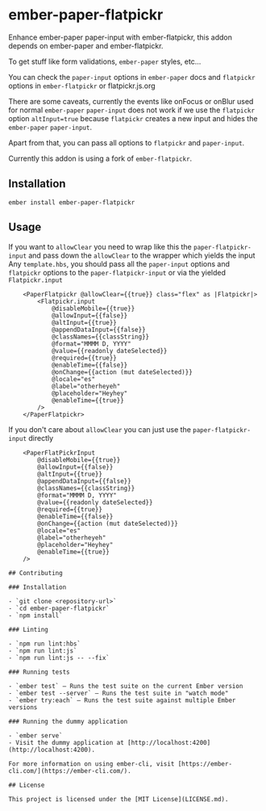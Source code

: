 # ember-paper-flatpickr

Enhance ember-paper paper-input with ember-flatpickr, this addon depends on ember-paper and ember-flatpickr.

To get stuff like form validations, `ember-paper` styles, etc...

You can check the `paper-input` options in `ember-paper` docs and `flatpickr` options in `ember-flatpickr` or flatpickr.js.org

There are some caveats, currently the events like onFocus or onBlur used for normal `ember-paper` `paper-input`
does not work if we use the `flatpickr` option `altInput=true` because `flatpickr` creates a new input and hides the
`ember-paper` `paper-input`.

Apart from that, you can pass all options to `flatpickr` and `paper-input`.

Currently this addon is using a fork of `ember-flatpickr`.

## Installation

```
ember install ember-paper-flatpickr
```

## Usage

If you want to `allowClear` you need to wrap like this the `paper-flatpickr-input` and pass down the `allowClear` to the wrapper which yields the input
Any `template.hbs`, you should pass all the `paper-input` options and `flatpickr` options to the `paper-flatpickr-input` or via the yielded `Flatpickr.input`

```
    <PaperFlatpickr @allowClear={{true}} class="flex" as |Flatpickr|>
        <Flatpickr.input
            @disableMobile={{true}}
            @allowInput={{false}}
            @altInput={{true}}
            @appendDataInput={{false}}
            @classNames={{classString}}
            @format="MMMM D, YYYY"
            @value={{readonly dateSelected}}
            @required={{true}}
            @enableTime={{false}}
            @onChange={{action (mut dateSelected)}}
            @locale="es"
            @label="otherheyeh"
            @placeholder="Heyhey"
            @enableTime={{true}}
        />
    </PaperFlatpickr>
```

If you don't care about `allowClear` you can just use the `paper-flatpickr-input` directly

``` 
    <PaperFlatPickrInput
        @disableMobile={{true}}
        @allowInput={{false}}
        @altInput={{true}}
        @appendDataInput={{false}}
        @classNames={{classString}}
        @format="MMMM D, YYYY"
        @value={{readonly dateSelected}}
        @required={{true}}
        @enableTime={{false}}
        @onChange={{action (mut dateSelected)}}
        @locale="es"
        @label="otherheyeh"
        @placeholder="Heyhey"
        @enableTime={{true}}
    />

## Contributing

### Installation

- `git clone <repository-url>`
- `cd ember-paper-flatpickr`
- `npm install`

### Linting

- `npm run lint:hbs`
- `npm run lint:js`
- `npm run lint:js -- --fix`

### Running tests

- `ember test` – Runs the test suite on the current Ember version
- `ember test --server` – Runs the test suite in "watch mode"
- `ember try:each` – Runs the test suite against multiple Ember versions

### Running the dummy application

- `ember serve`
- Visit the dummy application at [http://localhost:4200](http://localhost:4200).

For more information on using ember-cli, visit [https://ember-cli.com/](https://ember-cli.com/).

## License

This project is licensed under the [MIT License](LICENSE.md).
